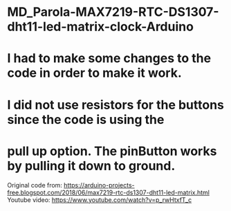 # MD_Parola-MAX7219-RTC-DS1307-dht11-led-matrix-clock-Arduino
# I had to make some changes to the code in order to make it work.
# I did not use resistors for the buttons since the code is using the
# pull up option. The pinButton works by pulling it down to ground.
Original code from: https://arduino-projects-free.blogspot.com/2018/06/max7219-rtc-ds1307-dht11-led-matrix.html
Youtube video: https://www.youtube.com/watch?v=p_rwHtxfT_c
